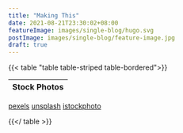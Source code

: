 ```yaml
---
title: "Making This"
date: 2021-08-21T23:30:02+08:00
featureImage: images/single-blog/hugo.svg
postImage: images/single-blog/feature-image.jpg
draft: true
---
```



{{< table "table table-striped table-bordered">}}

Stock Photos|
|-|
[pexels](https://www.pexels.com/)
[unsplash](https://unsplash.com/)
[istockphoto](https://www.istockphoto.com/)


{{</ table >}}

